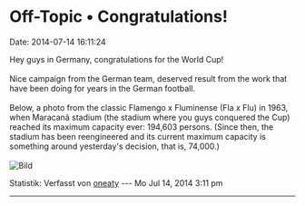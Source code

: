 Off-Topic • Congratulations!
============================

Date: 2014-07-14 16:11:24

Hey guys in Germany, congratulations for the World Cup!\
\
Nice campaign from the German team, deserved result from the work that
have been doing for years in the German football.\
\
Below, a photo from the classic Flamengo x Fluminense (Fla x Flu) in
1963, when Maracanã stadium (the stadium where you guys conquered the
Cup) reached its maximum capacity ever: 194,603 persons. (Since then,
the stadium has been reengineered and its current maximum capacity is
something around yesterday\'s decision, that is, 74,000.)\
\
![Bild](http://veja.abril.com.br/assets/images/2012/7/85319/fla-flu-classico-1963-arquivo-o-globo-size-620.jpg)

Statistik: Verfasst von
[oneaty](http://forum.yacy-websuche.de/memberlist.php?mode=viewprofile&u=8876)
--- Mo Jul 14, 2014 3:11 pm

------------------------------------------------------------------------
